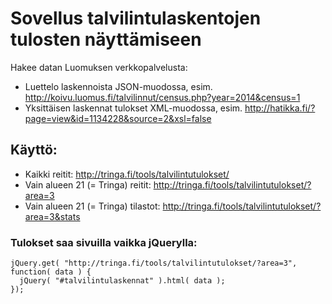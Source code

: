 
# Sovellus talvilintulaskentojen tulosten näyttämiseen

Hakee datan Luomuksen verkkopalvelusta:
* Luettelo laskennoista JSON-muodossa, esim. http://koivu.luomus.fi/talvilinnut/census.php?year=2014&census=1
* Yksittäisen laskennat tulokset XML-muodossa, esim. http://hatikka.fi/?page=view&id=1134228&source=2&xsl=false

## Käyttö:
* Kaikki reitit: http://tringa.fi/tools/talvilintutulokset/
* Vain alueen 21 (= Tringa) reitit: http://tringa.fi/tools/talvilintutulokset/?area=3
* Vain alueen 21 (= Tringa) tilastot: http://tringa.fi/tools/talvilintutulokset/?area=3&stats

### Tulokset saa sivuilla vaikka jQuerylla:

	jQuery.get( "http://tringa.fi/tools/talvilintutulokset/?area=3", function( data ) {
	  jQuery( "#talvilintulaskennat" ).html( data );
	});
